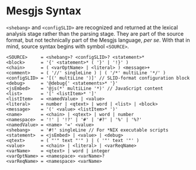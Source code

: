 # Mesgjs Syntax

`<shebang>` and `<configSLID>` are recognized and returned at the lexical
analysis stage rather than the parsing stage. They are part of the source
format, but not technically part of the Mesgjs language, _per se_. With that in
mind, source syntax begins with symbol `<SOURCE>`.

```
<SOURCE>     = <shebang>? <configSLID>? <statement>*
<block>      = '{' <statement>* ( '}' | '!}' )
<chain>      = ( <varOptName> | <literal> ) <message>+
<comment>    = ( '//' singleLine ) | ( '/*' multiLine '*/' )
<configSLID> = '[(' multiLine ')]' // SLID-format configuration block
<debug>      = '@debug{' <statements>* '}'
<jsEmbed>    = '@js(*' multiLine '*)' // JavaScript content
<list>       = '[' <listItem>* ']'
<listItem>   = <namedValue> | <value>
<literal>    = number | <qtext> | word | <list> | <block>
<message>    = '(' <value> <listItem>* ')'
<name>       = <chain> | <qtext> | word | number
<namespace>  = '!' | '!?' | '#' | '#?' | '%' | '%?'
<namedValue> = <name> '=' <value>
<shebang>    = '#!' singleLine // For *NIX executable scripts
<statement>  = <jsEmbed> | <value> | <debug>
<qtext>      = ( "'" text "'" ) | ( '"' text '"' )
<value>      = <chain> | <literal> | <varReqName>
<varName>    = <qtext> | word | integer
<varOptName> = <namespace> <varName>?
<varReqName> = <namespace> <varName>
```
